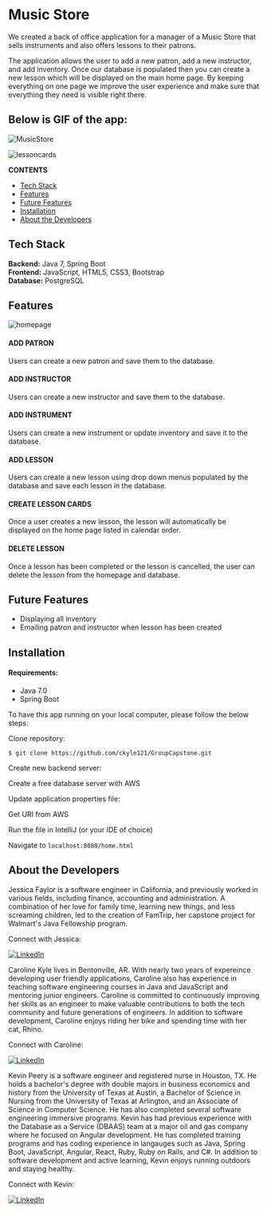 # Music Store 

We created a back of office application for a manager of a Music Store that sells instruments and also offers lessons to their patrons.

The application allows the user to add a new patron, add a new instructor, and add inventory. Once our database is populated then you can create a new lesson which will be displayed on the main home page. By keeping everything on one page we improve the user experience and make sure that everything they need is visible right there.


## Below is GIF of the app:

![MusicStore](https://github.com/ckyle121/MusicStore/blob/main/MusicStore.gif)


![lessoncards](src/main/resources/static/img/lessoncards.png "lessoncards")

**CONTENTS**

- [Tech Stack](#tech-stack)
- [Features](#features)
- [Future Features](#future-features)
- [Installation](#installation)
- [About the Developers](#about-the-developers)

## Tech Stack

**Backend:** Java 7, Spring Boot\
**Frontend:** JavaScript, HTML5, CSS3, Bootstrap\
**Database:** PostgreSQL

## Features

![homepage](src/main/resources/static/img/homepage.png "homepage")

#### ADD PATRON

Users can create a new patron and save them to the database.

#### ADD INSTRUCTOR

Users can create a new instructor and save them to the database. 

#### ADD INSTRUMENT

Users can create a new instrument or update inventory and save it to the database.

#### ADD LESSON

Users can create a new lesson using drop down menus populated by the database and save each lesson in the database.

#### CREATE LESSON CARDS

Once a user creates a new lesson, the lesson will automatically be displayed on the home page listed in calendar order.

#### DELETE LESSON

Once a lesson has been completed or the lesson is cancelled, the user can delete the lesson from the homepage and database.


## Future Features

- Displaying all inventory
- Emailing patron and instructor when lesson has been created


## Installation

#### Requirements:

- Java 7.0
- Spring Boot

To have this app running on your local computer, please follow the below steps:

Clone repository:

```
$ git clone https://github.com/ckyle121/GroupCapstone.git
```

Create new backend server:

Create a free database server with AWS


Update application properties file:

Get URI from AWS


Run the file in IntelliJ (or your IDE of choice)


Navigate to `localhost:8080/home.html`


## About the Developers

Jessica Faylor is a software engineer in California, and previously worked in various fields, including finance, accounting and administration. A combination of her love for family time, learning new things, and less screaming children, led to the creation of FamTrip, her capstone project for Walmart's Java Fellowship program.

Connect with Jessica: 

<p><a href="https://www.linkedin.com/in/jessica-faylor-0377b35/">
  <img
    alt="LinkedIn"
    src="https://img.shields.io/badge/linkedin-%230077B5.svg?style=for-the-badge&logo=linkedin&logoColor=white"
  />
</a>
</p>

Caroline Kyle lives in Bentonville, AR. With nearly two years of expereince developing user friendly applications, Caroline also has experience in teaching software engineering courses in Java and JavaScript and mentoring junior engineers. Caroline is committed to continuously improving her skills as an engineer to make valuable contributions to both the tech community and future generations of engineers. In addition to software development, Caroline enjoys riding her bike and spending time with her cat, Rhino.

Connect with Caroline: 
<p><a href="https://www.linkedin.com/in/ckyle121">
  <img
    alt="LinkedIn"
    src="https://img.shields.io/badge/linkedin-%230077B5.svg?style=for-the-badge&logo=linkedin&logoColor=white"
  />
</a>
</p>

Kevin Peery is a software engineer and registered nurse in Houston, TX. He holds a bachelor's degree with double majors in business economics and history from the University of Texas at Austin, a Bachelor of Science in Nursing from the University of Texas at Arlington, and an Associate of Science in Computer Science. He has also completed several software engineering immersive programs. Kevin has had previous experience with the Database as a Service (DBAAS) team at a major oil and gas company where he focused on Angular development. He has completed training programs and has coding experience in langauges such as Java, Spring Boot, JavaScript, Angular, React, Ruby, Ruby on Rails, and C#. In addition to software development and active learning, Kevin enjoys running outdoors and staying healthy.

Connect with Kevin: 
<p><a href="https://www.linkedin.com/in/kevin-peery/">
  <img
    alt="LinkedIn"
    src="https://img.shields.io/badge/linkedin-%230077B5.svg?style=for-the-badge&logo=linkedin&logoColor=white"
  />
</a>
</p>
